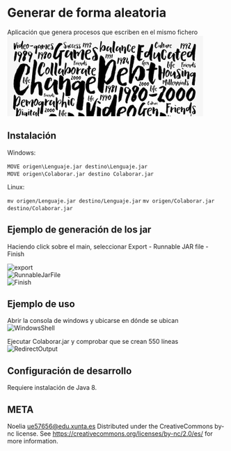# Generar de forma aleatoria
Aplicación que genera procesos que escriben en el mismo fichero
![App](https://raw.githubusercontent.com/nololi/tarea1/master/10.png)
## Instalación 

Windows:

```MOVE origen\Lenguaje.jar destino\Lenguaje.jar```  
```MOVE origen\Colaborar.jar destino Colaborar.jar```

Linux:

```mv origen/Lenguaje.jar destino/Lenguaje.jar```
```mv origen/Colaborar.jar destino/Colaborar.jar```

## Ejemplo de generación de los jar
Haciendo click sobre el main, seleccionar Export - Runnable JAR file - Finish

![export](https://raw.githubusercontent.com/nololi/tarea1/master/2.png)  
![RunnableJarFile](https://raw.githubusercontent.com/nololi/tarea1/master/3.png)  
![Finish](https://raw.githubusercontent.com/nololi/tarea1/master/14.png)

## Ejemplo de uso   
Abrir la consola de windows  y ubicarse en dónde se ubican  
![WindowsShell](https://raw.githubusercontent.com/nololi/tarea1/master/15.png)

Ejecutar Colaborar.jar y comprobar que se crean 550 líneas 
![RedirectOutput](https://raw.githubusercontent.com/nololi/tarea1/master/16.png)

## Configuración de desarrollo
Requiere instalación de Java 8.

## META
Noelia  ue57656@edu.xunta.es
Distributed under the CreativeCommons by-nc license. See https://creativecommons.org/licenses/by-nc/2.0/es/  for more information.
